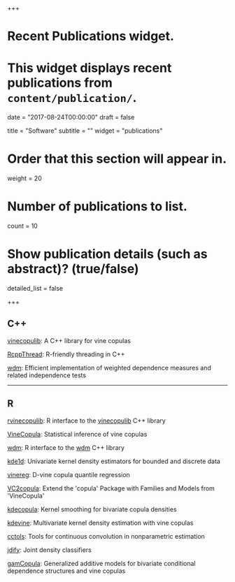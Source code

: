 +++
# Recent Publications widget.
# This widget displays recent publications from `content/publication/`.

date = "2017-08-24T00:00:00"
draft = false

title = "Software"
subtitle = ""
widget = "publications"

# Order that this section will appear in.
weight = 20

# Number of publications to list.
count = 10

# Show publication details (such as abstract)? (true/false)
detailed_list = false

+++


## C++

[vinecopulib](https://github.com/vinecopulib/vinecopulib):
A C++ library for vine copulas

[RcppThread](https://github.com/tnagler/RcppThread): R-friendly threading in
C++

[wdm](https://github.com/tnagler/wdm): Efficient implementation of weighted
dependence measures and related independence tests

------------------------------------------

## R

[rvinecopulib](https://github.com/vinecopulib/rvinecopulib):
R interface to the [vinecopulib](https://github.com/vinecopulib/vinecopulib) C++ library

[VineCopula](https://github.com/tnagler/VineCopula"):
Statistical inference of vine copulas

[wdm](https://github.com/tnagler/wdm-r): R interface to the 
[wdm](https://github.com/tnagler/wdm) C++ library

[kde1d](https://github.com/tnagler/kde1d):
Univariate kernel density estimators for bounded and discrete data

[vinereg](https://github.com/tnagler/vinereg):
D-vine copula quantile regression

[VC2copula](https://github.com/tnagler/VC2copula"):
Extend the 'copula' Package with Families and Models from 'VineCopula' 

[kdecopula](https://github.com/tnagler/kdecopula):
Kernel smoothing for bivariate copula densities

[kdevine](https://github.com/tnagler/kdevine):
Multivariate kernel density estimation with vine copulas

[cctols](https://github.com/tnagler/cctools):
Tools for continuous convolution in nonparametric estimation

[jdify](https://github.com/tnagler/jdify):
Joint density classifiers

[gamCopula](https://github.com/tvatter/gamCopula):
Generalized additive models for bivariate conditional dependence structures and vine copulas
